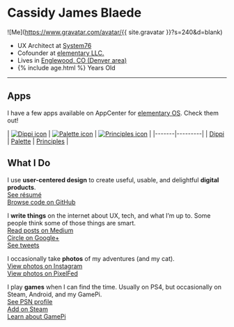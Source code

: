 # Cassidy James Blaede

![Me](https://www.gravatar.com/avatar/{{ site.gravatar }}?s=240&d=blank)

<ul class="fa-ul">
    <li><i class="fa-li fa fa-briefcase"></i>UX Architect at <a href="https://system76.com/">System76</a></li>
    <li><i class="fa-li fa fa-heart"></i>Cofounder at <a href="https://elementary.io/">elementary LLC.</a></li>
    <li><i class="fa-li fa fa-map-marker"></i>Lives in <a href="https://www.google.com/maps/place/Englewood,+CO/@39.6888341,-104.9838867,12z/data=!4m2!3m1!1s0x876c807a9da33fb7:0x6620ef5f5fcfffc5">Englewood, CO (Denver area)</a></li>
    <li><i class="fa-li fa fa-birthday-cake"></i><span id="age">{% include age.html %}</span> Years Old</li>
</ul>

---

## Apps

I have a few apps available on AppCenter for [elementary OS](https://elementary.io). Check them out!

| [![Dippi icon](https://cdn.rawgit.com/cassidyjames/dippi/master/data/icons/128/com.github.cassidyjames.dippi.svg)](/dippi/) | [![Palette icon](https://camo.githubusercontent.com/557d9f398566930cf701d9338fce868be032efba/68747470733a2f2f63646e2e7261776769742e636f6d2f636173736964796a616d65732f70616c657474652f346139653564343637353063623134303961386431613734313032386635373937636266366334632f646174612f69636f6e732f3132382f636f6d2e6769746875622e636173736964796a616d65732e70616c657474652e737667)](/palette/) | [![Principles icon](https://cdn.rawgit.com/cassidyjames/principles/1376a373d81a05cc6c88562feafb96aa02009872/data/icons/128/com.github.cassidyjames.principles.svg)](/principles/) |
|-------|---------|
| [Dippi](/dippi/) | [Palette](/palette/) | [Principles](/principles) |

## What I Do

I use **user-centered design** to create useful, usable, and delightful **digital products**.
<br /><a href="/resume" class="read-more resume"><i class="far fa-fw fa-file-alt"></i>See résumé</a>
<br/><a href="https://github.com/cassidyjames" class="read-more github"><i class="fab fa-fw fa-github"></i>Browse code on GitHub</a>

I **write things** on the internet about UX, tech, and what I&rsquo;m up to. Some people think some of those things are smart.
<br/><a href="https://medium.com/@cassidyjames" class="read-more medium"><i class="fab fa-fw fa-medium"></i>Read posts on Medium</a>
<br/><a href="https://plus.google.com/+CassidyJames" class="read-more google-plus"><i class="fab fa-fw fa-google-plus"></i>Circle on Google+</a>
<br/><a href="https://twitter.com/CassidyJames" class="read-more twitter"><i class="fab fa-fw fa-twitter"></i>See tweets</a>

I occasionally take **photos** of my adventures (and my cat).
<br/><a href="https://instagram.com/cassidy.james.blaede" class="read-more instagram"><i class="fab fa-fw fa-instagram"></i>View photos on Instagram</a>
<br/><a href="https://pixelfed.social/cassidyjames" class="read-more pixelfed"><i class="fas fa-fw fa-camera"></i>View photos on PixelFed</a>

I play **games** when I can find the time. Usually on PS4, but occasionally on Steam, Android, and my GamePi.
<br/><a href="http://psnprofiles.com/blaede22" class="read-more psn"><i class="fa fa-fw fa-trophy"></i>See PSN profile</a>
<br/><a href="http://steamcommunity.com/id/cassidyjames/" class="read-more steam"><i class="fab fa-fw fa-steam-square"></i>Add on Steam</a>
<br/><a href="/gamepi" class="read-more gamepi"><i class="fa fa-fw fa-gamepad"></i>Learn about GamePi</a>
